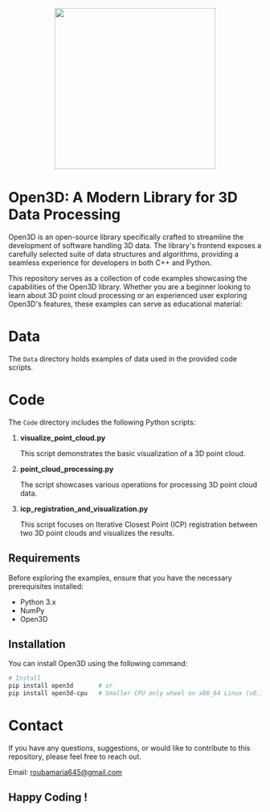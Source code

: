 <p align="center">
<img src="https://raw.githubusercontent.com/isl-org/Open3D/main/docs/_static/open3d_logo_horizontal.png" width="320" />
</p>

# Open3D: A Modern Library for 3D Data Processing
Open3D is an open-source library specifically crafted to streamline the development of software handling 3D data. The library's frontend exposes a carefully selected suite of data structures and algorithms, 
providing a seamless experience for developers in both C++ and Python.

This repository serves as a collection of code examples showcasing the capabilities of the Open3D library.
Whether you are a beginner looking to learn about 3D point cloud processing or an experienced user exploring Open3D's features, 
these examples can serve as educational material:

# Data

The `Data` directory holds examples of data used in the provided code scripts.

# Code

The `Code` directory includes the following Python scripts:

1. **visualize_point_cloud.py**

   This script demonstrates the basic visualization of a 3D point cloud.

2. **point_cloud_processing.py**

   The script showcases various operations for processing 3D point cloud data.

3. **icp_registration_and_visualization.py**

   This script focuses on Iterative Closest Point (ICP) registration between two 3D point clouds and visualizes the results.


## Requirements

Before exploring the examples, ensure that you have the necessary prerequisites installed:

- Python 3.x
- NumPy
- Open3D
## Installation
You can install Open3D using the following command:
```bash
# Install
pip install open3d       # or
pip install open3d-cpu   # Smaller CPU only wheel on x86_64 Linux (v0.17+)

```
# Contact

If you have any questions, suggestions, or would like to contribute to this repository, please feel free to reach out. 

Email: roubamaria645@gmail.com

## Happy Coding !

